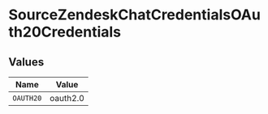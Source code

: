 # SourceZendeskChatCredentialsOAuth20Credentials


## Values

| Name      | Value     |
| --------- | --------- |
| `OAUTH20` | oauth2.0  |